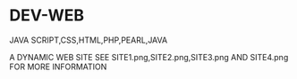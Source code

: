 # DEV-WEB
JAVA SCRIPT,CSS,HTML,PHP,PEARL,JAVA 


A DYNAMIC WEB SITE SEE SITE1.png,SITE2.png,SITE3.png AND SITE4.png FOR MORE INFORMATION
